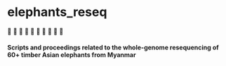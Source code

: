 # elephants_reseq
:elephant: :elephant: :elephant: :elephant: :elephant: :elephant: :elephant: :elephant: :elephant: :elephant:

#### Scripts and proceedings related to the whole-genome resequencing of 60+ timber Asian elephants from Myanmar

